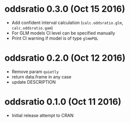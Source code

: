 # oddsratio 0.3.0 (Oct 15 2016)

* Add confident interval calculation (`calc.oddsratio.glm`, `calc.oddsratio.gam`)
* For GLM models CI level can be specified manually
* Print CI warning if model is of type `glmmPQL`

# oddsratio 0.2.0 (Oct 12 2016)

* Remove param `quietly`
* return data.frame in any case
* update DESCRIPTION

# oddsratio 0.1.0 (Oct 11 2016)

* Initial release attempt to CRAN